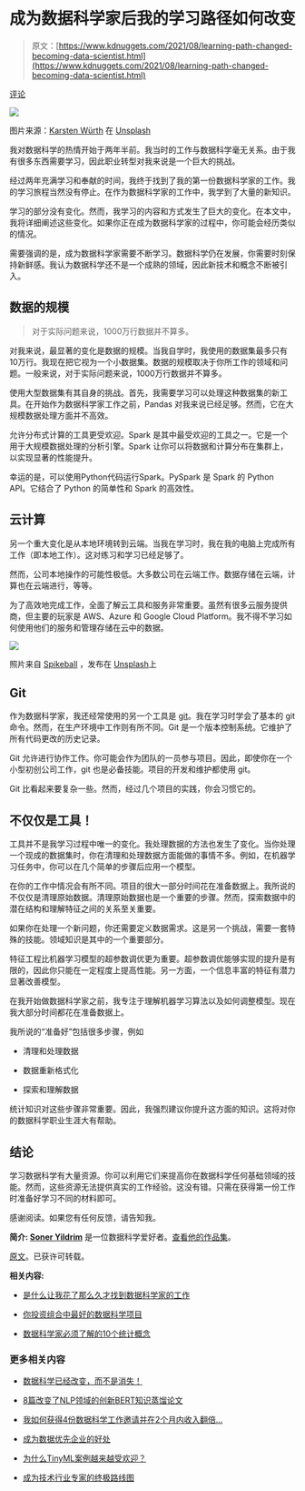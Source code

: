 # 成为数据科学家后我的学习路径如何改变

> 原文：[https://www.kdnuggets.com/2021/08/learning-path-changed-becoming-data-scientist.html](https://www.kdnuggets.com/2021/08/learning-path-changed-becoming-data-scientist.html)

[评论](#comments)

![](../Images/ec2ed53e88405bfeaa2cd14acb5eb03c.png)

图片来源：[Karsten Würth](https://unsplash.com/@karsten_wuerth?utm_source=unsplash&utm_medium=referral&utm_content=creditCopyText) 在 [Unsplash](https://unsplash.com/s/photos/path?utm_source=unsplash&utm_medium=referral&utm_content=creditCopyText)

我对数据科学的热情开始于两年半前。我当时的工作与数据科学毫无关系。由于我有很多东西需要学习，因此职业转型对我来说是一个巨大的挑战。

经过两年充满学习和奉献的时间，我终于找到了我的第一份数据科学家的工作。我的学习旅程当然没有停止。在作为数据科学家的工作中，我学到了大量的新知识。

学习的部分没有变化。然而，我学习的内容和方式发生了巨大的变化。在本文中，我将详细阐述这些变化。如果你正在成为数据科学家的过程中，你可能会经历类似的情况。

需要强调的是，成为数据科学家需要不断学习。数据科学仍在发展，你需要时刻保持新鲜感。我认为数据科学还不是一个成熟的领域，因此新技术和概念不断被引入。

## 数据的规模

> 对于实际问题来说，1000万行数据并不算多。

对我来说，最显著的变化是数据的规模。当我自学时，我使用的数据集最多只有10万行。我现在把它视为一个小数据集。数据的规模取决于你所工作的领域和问题。一般来说，对于实际问题来说，1000万行数据并不算多。

使用大型数据集有其自身的挑战。首先，我需要学习可以处理这种数据集的新工具。在开始作为数据科学家工作之前，Pandas 对我来说已经足够。然而，它在大规模数据处理方面并不高效。

允许分布式计算的工具更受欢迎。Spark 是其中最受欢迎的工具之一。它是一个用于大规模数据处理的分析引擎。Spark 让你可以将数据和计算分布在集群上，以实现显著的性能提升。

幸运的是，可以使用Python代码运行Spark。PySpark 是 Spark 的 Python API。它结合了 Python 的简单性和 Spark 的高效性。

## 云计算

另一个重大变化是从本地环境转到云端。当我在学习时，我在我的电脑上完成所有工作（即本地工作）。这对练习和学习已经足够了。

然而，公司本地操作的可能性极低。大多数公司在云端工作。数据存储在云端，计算也在云端进行，等等。

为了高效地完成工作，全面了解云工具和服务非常重要。虽然有很多云服务提供商，但主要的玩家是 AWS、Azure 和 Google Cloud Platform。我不得不学习如何使用他们的服务和管理存储在云中的数据。

![](../Images/8367e3ace3ba598ada95f99e550339fe.png)

照片来自 [Spikeball](https://unsplash.com/@spikeball?utm_source=unsplash&utm_medium=referral&utm_content=creditCopyText) ，发布在 [Unsplash](https://unsplash.com/s/photos/together?utm_source=unsplash&utm_medium=referral&utm_content=creditCopyText)上

## Git

作为数据科学家，我还经常使用的另一个工具是 [git](https://towardsdatascience.com/what-is-git-and-why-is-it-so-important-dce559b27833)。我在学习时学会了基本的 git 命令。然而，在生产环境中工作则有所不同。Git 是一个版本控制系统。它维护了所有代码更改的历史记录。

Git 允许进行协作工作。你可能会作为团队的一员参与项目。因此，即使你在一个小型初创公司工作，git 也是必备技能。项目的开发和维护都使用 git。

Git 比看起来要复杂一些。然而，经过几个项目的实践，你会习惯它的。

## 不仅仅是工具！

工具并不是我学习过程中唯一的变化。我处理数据的方法也发生了变化。当你处理一个现成的数据集时，你在清理和处理数据方面能做的事情不多。例如，在机器学习任务中，你可以在几个简单的步骤后应用一个模型。

在你的工作中情况会有所不同。项目的很大一部分时间花在准备数据上。我所说的不仅仅是清理原始数据。清理原始数据也是一个重要的步骤。然而，探索数据中的潜在结构和理解特征之间的关系至关重要。

如果你在处理一个新问题，你还需要定义数据需求。这是另一个挑战，需要一套特殊的技能。领域知识是其中的一个重要部分。

特征工程比机器学习模型的超参数调优更为重要。超参数调优能够实现的提升是有限的，因此你只能在一定程度上提高性能。另一方面，一个信息丰富的特征有潜力显著改善模型。

在我开始做数据科学家之前，我专注于理解机器学习算法以及如何调整模型。现在我大部分时间都花在准备数据上。

我所说的“准备好”包括很多步骤，例如

+   清理和处理数据

+   数据重新格式化

+   探索和理解数据

统计知识对这些步骤非常重要。因此，我强烈建议你提升这方面的知识。这将对你的数据科学职业生涯大有帮助。

## 结论

学习数据科学有大量资源。你可以利用它们来提高你在数据科学任何基础领域的技能。然而，这些资源无法提供真实的工作经验。这没有错。只需在获得第一份工作时准备好学习不同的材料即可。

感谢阅读。如果您有任何反馈，请告知我。

**简介: [Soner Yildrim](https://www.linkedin.com/in/soneryildirim/)** 是一位数据科学爱好者。[查看他的作品集](https://soneryldrm.github.io/Portfolio/)。

[原文](https://towardsdatascience.com/how-my-learning-path-changed-after-becoming-a-data-scientist-13afba909aff)。已获许可转载。

**相关内容:**

+   [是什么让我花了那么久才找到数据科学家的工作](/2021/03/land-data-scientist-job.html)

+   [你投资组合中最好的数据科学项目](/2021/02/best-data-science-project-portfolio.html)

+   [数据科学家必须了解的10个统计概念](/2021/04/10-statistical-concepts-data-scientists.html)

### 更多相关内容

+   [数据科学已经改变，而不是消失！](https://www.kdnuggets.com/2023/08/data-science-changed-died.html)

+   [8篇改变了NLP领域的创新BERT知识蒸馏论文](https://www.kdnuggets.com/2022/09/eight-innovative-bert-knowledge-distillation-papers-changed-nlp-landscape.html)

+   [我如何获得4份数据科学工作邀请并在2个月内收入翻倍…](https://www.kdnuggets.com/2021/01/data-science-offers-doubled-income-2-months.html)

+   [成为数据优先企业的好处](https://www.kdnuggets.com/2022/07/benefits-becoming-datafirst-enterprise.html)

+   [为什么TinyML案例越来越受欢迎？](https://www.kdnuggets.com/2022/10/tinyml-cases-becoming-popular.html)

+   [成为技术行业专家的终极路线图](https://www.kdnuggets.com/the-ultimate-roadmap-to-becoming-specialised-in-the-tech-industry)
